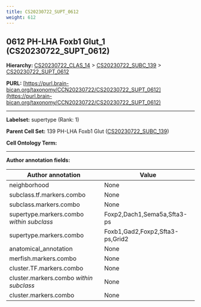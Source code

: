 ```yaml
---
title: CS20230722_SUPT_0612
weight: 612
---
```

## 0612 PH-LHA Foxb1 Glut_1 (CS20230722_SUPT_0612)
<b>Hierarchy: </b>
[CS20230722_CLAS_14](../CS20230722_CLAS_14) >
[CS20230722_SUBC_139](../CS20230722_SUBC_139) >
[CS20230722_SUPT_0612](../CS20230722_SUPT_0612)

**PURL:** [https://purl.brain-bican.org/taxonomy/CCN20230722/CS20230722_SUPT_0612](https://purl.brain-bican.org/taxonomy/CCN20230722/CS20230722_SUPT_0612)

---


**Labelset:** supertype (Rank: 1)

**Parent Cell Set:** 139 PH-LHA Foxb1 Glut ([CS20230722_SUBC_139](../CS20230722_SUBC_139))



**Cell Ontology Term:** 

[MARKER GENES.]: #


---

[TRANSFERRED ANNOTATIONS.]: #


[AUTHOR ANNOTATION FIELDS.]: #


**Author annotation fields:**

| Author annotation | Value |
|-------------------|-------|
|neighborhood|None|
|subclass.tf.markers.combo|None|
|subclass.markers.combo|None|
|supertype.markers.combo _within subclass_|Foxp2,Dach1,Sema5a,Sfta3-ps|
|supertype.markers.combo|Foxb1,Gad2,Foxp2,Sfta3-ps,Grid2|
|anatomical_annotation|None|
|merfish.markers.combo|None|
|cluster.TF.markers.combo|None|
|cluster.markers.combo _within subclass_|None|
|cluster.markers.combo|None|
